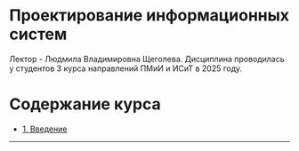 # Проектирование информационных систем

Лектор - Людмила Владимировна Щеголева. Дисциплина проводилась у студентов 3 курса направлений ПМиИ и ИСиТ в 2025 году.

# Содержание курса

- [1. Введение](./lectures/1)

___________________________________